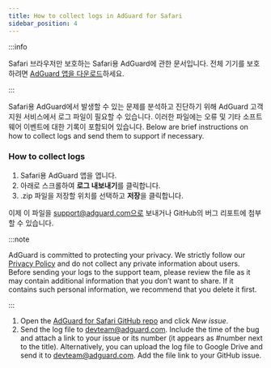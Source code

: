 ```yaml
---
title: How to collect logs in AdGuard for Safari
sidebar_position: 4
---
```


:::info

Safari 브라우저만 보호하는 Safari용 AdGuard에 관한 문서입니다. 전체 기기를 보호하려면 [AdGuard 앱을 다운로드](https://agrd.io/download-kb-adblock)하세요.

:::

Safari용 AdGuard에서 발생할 수 있는 문제를 분석하고 진단하기 위해 AdGuard 고객지원 서비스에서 로그 파일이 필요할 수 있습니다. 이러한 파일에는 오류 및 기타 소프트웨어 이벤트에 대한 기록이 포함되어 있습니다. Below are brief instructions on how to collect logs and send them to support if necessary.

### How to collect logs

1. Safari용 AdGuard 앱을 엽니다.
2. 아래로 스크롤하여 **로그 내보내기**를 클릭합니다.
3. .zip 파일을 저장할 위치를 선택하고 **저장**을 클릭합니다.

이제 이 파일을 support@adguard.com으로 보내거나 GitHub의 버그 리포트에 첨부할 수 있습니다.

:::note

AdGuard is committed to protecting your privacy. We strictly follow our [Privacy Policy](https://adguard.com/privacy/safari.html) and do not collect any private information about users. Before sending your logs to the support team, please review the file as it may contain additional information that you don’t want to share. If it contains such personal information, we recommend that you delete it first.

:::

1. Open the [AdGuard for Safari GitHub repo](https://github.com/AdguardTeam/AdGuardForSafari/issues) and click _New issue_.
2. Send the log file to devteam@adguard.com. Include the time of the bug and attach a link to your issue or its number (it appears as #number next to the title).
   Alternatively, you can upload the log file to Google Drive and send it to devteam@adguard.com. Add the file link to your GitHub issue.
